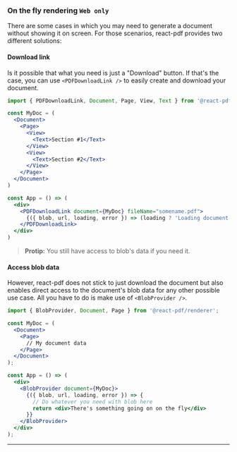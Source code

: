### On the fly rendering `Web only`

There are some cases in which you may need to generate a document without showing it on screen. For those scenarios, react-pdf provides two different solutions:

#### Download link

Is it possible that what you need is just a "Download" button. If that's the case, you can use `<PDFDownloadLink />` to easily create and download your document.

```jsx
import { PDFDownloadLink, Document, Page, View, Text } from '@react-pdf/renderer'

const MyDoc = (
  <Document>
    <Page>
      <View>
        <Text>Section #1</Text>
      </View>
      <View>
        <Text>Section #2</Text>
      </View>
    </Page>
  </Document>
)

const App = () => (
  <div>
    <PDFDownloadLink document={MyDoc} fileName="somename.pdf">
      {({ blob, url, loading, error }) => (loading ? 'Loading document...' : 'Download now!')}
    </PDFDownloadLink>
  </div>
)
```

> **Protip:** You still have access to blob's data if you need it.

#### Access blob data

However, react-pdf does not stick to just download the document but also enables direct access to the document's blob data for any other possible use case. All you have to do is make use of `<BlobProvider />`.

```jsx
import { BlobProvider, Document, Page } from '@react-pdf/renderer';

const MyDoc = (
  <Document>
    <Page>
      // My document data
    </Page>
  </Document>
);

const App = () => (
  <div>
    <BlobProvider document={MyDoc}>
      {({ blob, url, loading, error }) => {
        // Do whatever you need with blob here
        return <div>There's something going on on the fly</div>
      }}
    </BlobProvider>
  </div>
);
```

---
